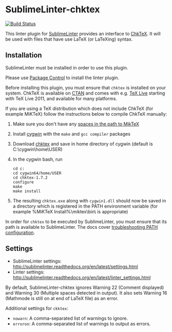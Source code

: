 SublimeLinter-chktex
=========================

[![Build Status](https://travis-ci.org/SublimeLinter/SublimeLinter-chktex.svg?branch=master)](https://travis-ci.org/SublimeLinter/SublimeLinter-chktex)

This linter plugin for [SublimeLinter](http://sublimelinter.readthedocs.org) provides an interface to [ChkTeX](http://baruch.ev-en.org/proj/chktex/). It will be used with files that have use LaTeX (or LaTeXing) syntax.

## Installation
SublimeLinter must be installed in order to use this plugin. 

Please use [Package Control](https://packagecontrol.io) to install the linter plugin.

Before installing this plugin, you must ensure that `chktex` is installed on your system. ChkTeX is available on [CTAN](http://www.ctan.org/pkg/chktex) and comes with e.g. [TeX Live](http://www.tug.org/texlive/) starting with TeX Live 2011, and available for many platforms.

If you are using a TeX distribution which does not include ChkTeX (for example MiKTeX) follow the instructions below to compile ChkTeX manually:

1. Make sure you don't have any [spaces in the path to MikTeX](http://stackoverflow.com/questions/30378183/cygwin-make-chktex-command-not-found)

2. Install [cygwin](http://cygwin.com/install.html) with the `make` and `gcc compiler` packages

3. Download [chktex](http://www.ctan.org/tex-archive/support/chktex) and save in home directory of cygwin (default is C:\cygwin\home\USER\)

4. In the cygwin bash, run
    ```
    cd c:
    cd cygwin64/home/USER
    cd chktex-1.7.2
    configure
    make
    make install
    ```


5. The resulting `chktex.exe` along with `cygwin1.dll` should now be saved in a directory which is registered in the PATH environment variable (for example %MiKTeX Install%\miktex\bin\ is appropriate)

In order for `chktex` to be executed by SublimeLinter, you must ensure that its path is available to SublimeLinter. The docs cover [troubleshooting PATH configuration](http://sublimelinter.readthedocs.io/en/latest/troubleshooting.html#finding-a-linter-executable).


## Settings
- SublimeLinter settings: http://sublimelinter.readthedocs.org/en/latest/settings.html
- Linter settings: http://sublimelinter.readthedocs.org/en/latest/linter_settings.html

By default, SublimeLinter-chktex ignores Warning 22 (Comment displayed) and Warning 30 (Multiple spaces detected in output). It also sets Warning 16 (Mathmode is still on at end of LaTeX file) as an error.

Additional settings for `ckktex`:

- `nowarn`: A comma-separated list of warnings to ignore.
- `erroron`: A comma-separated list of warnings to output as errors.

